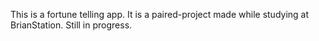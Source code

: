 This is a fortune telling app. It is a paired-project made while studying at BrianStation. Still in progress. 
